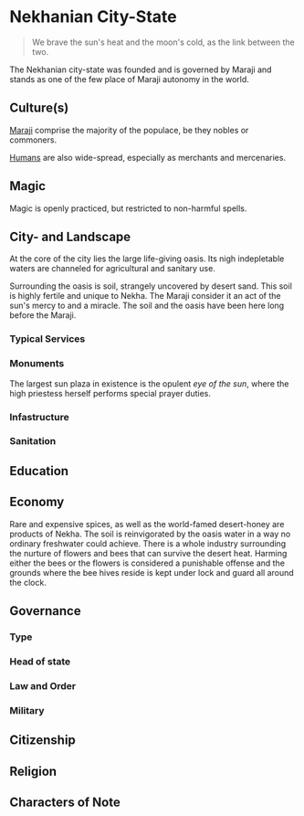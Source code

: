 # Nekhanian City-State
> We brave the sun's heat and the moon's cold, as the link between the two. 

The Nekhanian city-state was founded and is governed by Maraji and stands as one of the few place of Maraji autonomy in the world. 

## Culture(s)
[Maraji](../../species/maraji/cultures/maraji) comprise the majority of the populace, be they nobles or commoners. 

[Humans](../../species/human/humans) are also wide-spread, especially as merchants and mercenaries. 

## Magic
Magic is openly practiced, but restricted to non-harmful spells. 

## City- and Landscape
At the core of the city lies the large life-giving oasis. Its nigh indepletable waters are channeled for agricultural and sanitary use. 

Surrounding the oasis is soil, strangely uncovered by desert sand. This soil is highly fertile and unique to Nekha. The Maraji consider it an act of the sun's mercy to and a miracle. The soil and the oasis have been here long before the Maraji. 

### Typical Services

### Monuments
The largest sun plaza in existence is the opulent *eye of the sun*, where the high priestess herself performs special prayer duties. 

### Infastructure

### Sanitation

## Education

## Economy
Rare and expensive spices, as well as the world-famed desert-honey are products of Nekha. The soil is reinvigorated by the oasis water in a way no ordinary freshwater could achieve. There is a whole industry surrounding the nurture of flowers and bees that can survive the desert heat. Harming either the bees or the flowers is considered a punishable offense and the grounds where the bee hives reside is kept under lock and guard all around the clock. 

## Governance
### Type

### Head of state

### Law and Order

### Military

## Citizenship

## Religion

## Characters of Note
